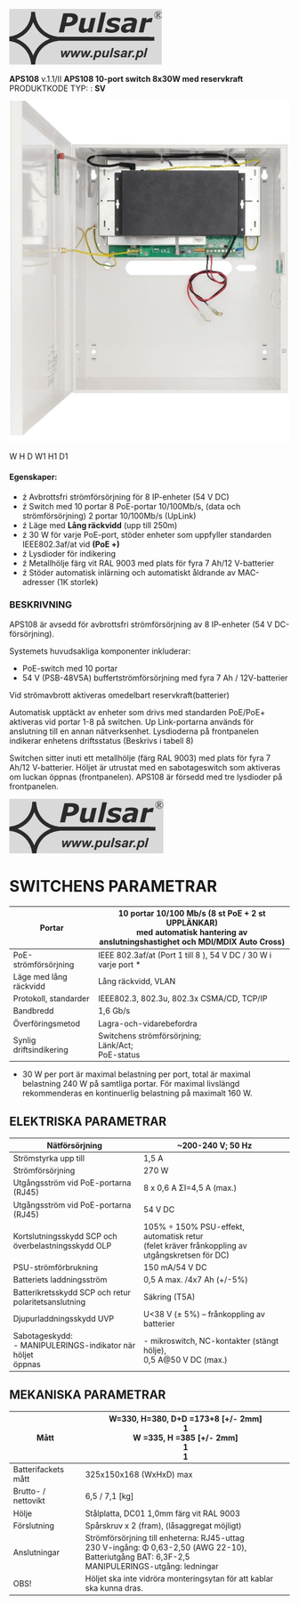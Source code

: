 ![](_page_0_Picture_1.jpeg)

**APS108** v.1.1/II **APS108 10-port switch 8x30W med reservkraft** PRODUKTKODE TYP: : **SV**

![](_page_0_Picture_4.jpeg)

W H D W1 H1 D1

#### **Egenskaper:**

- ź Avbrottsfri strömförsörjning för 8 IP-enheter (54 V DC)
- ź Switch med 10 portar 8 PoE-portar 10/100Mb/s, (data och strömförsörjning) 2 portar 10/100Mb/s (UpLink)
- ź Läge med **Lång räckvidd** (upp till 250m)
- ź 30 W för varje PoE-port, stöder enheter som uppfyller standarden IEEE802.3af/at vid **(PoE +)**
- ź Lysdioder för indikering
- ź Metallhölje färg vit RAL 9003 med plats för fyra 7 Ah/12 V-batterier
- ź Stöder automatisk inlärning och automatiskt åldrande av MAC-adresser (1K storlek)

### **BESKRIVNING**

APS108 är avsedd för avbrottsfri strömförsörjning av 8 IP-enheter (54 V DC-försörjning).

Systemets huvudsakliga komponenter inkluderar:

- PoE-switch med 10 portar
- 54 V (PSB-48V5A) buffertströmförsörjning med fyra 7 Ah / 12V-batterier

Vid strömavbrott aktiveras omedelbart reservkraft(batterier)

 Automatisk upptäckt av enheter som drivs med standarden PoE/PoE+ aktiveras vid portar 1-8 på switchen. Up Link-portarna används för anslutning till en annan nätverksenhet. Lysdioderna på frontpanelen indikerar enhetens driftsstatus (Beskrivs i tabell 8)

 Switchen sitter inuti ett metallhölje (färg RAL 9003) med plats för fyra 7 Ah/12 V-batterier. Höljet är utrustat med en sabotageswitch som aktiveras om luckan öppnas (frontpanelen). APS108 är försedd med tre lysdioder på frontpanelen.

![](_page_1_Picture_1.jpeg)

# **SWITCHENS PARAMETRAR**

| Portar                  | 10 portar 10/100 Mb/s (8 st PoE + 2 st UPPLÄNKAR)<br>med automatisk hantering av anslutningshastighet och MDI/MDIX Auto Cross) |
|-------------------------|--------------------------------------------------------------------------------------------------------------------------------|
| PoE-strömförsörjning    | IEEE 802.3af/at (Port 1 till 8 ), 54 V DC / 30 W i varje port *                                                                |
| Läge med lång räckvidd  | Lång räckvidd, VLAN                                                                                                            |
| Protokoll, standarder   | IEEE802.3, 802.3u, 802.3x CSMA/CD, TCP/IP                                                                                      |
| Bandbredd               | 1,6 Gb/s                                                                                                                       |
| Överföringsmetod        | Lagra-och-vidarebefordra                                                                                                       |
| Synlig driftsindikering | Switchens strömförsörjning;<br>Länk/Act;<br>PoE-status                                                                         |

* 30 W per port är maximal belastning per port, total är maximal belastning 240 W på samtliga portar. För maximal livslängd rekommenderas en kontinuerlig belastning på maximalt 160 W.

## **ELEKTRISKA PARAMETRAR**

| Nätförsörjning                                                   | ~200-240 V; 50 Hz                                                                                |
|------------------------------------------------------------------|--------------------------------------------------------------------------------------------------|
| Strömstyrka upp till                                             | 1,5 A                                                                                            |
| Strömförsörjning                                                 | 270 W                                                                                            |
| Utgångsström vid PoE-portarna (RJ45)                             | 8 x 0,6 A ΣI=4,5 A (max.)                                                                        |
| Utgångsström vid PoE-portarna (RJ45)                             | 54 V DC                                                                                          |
| Kortslutningsskydd SCP och<br>överbelastningsskydd OLP           | 105% ÷ 150% PSU-effekt, automatisk retur<br>(felet kräver frånkoppling av utgångskretsen för DC) |
| PSU-strömförbrukning                                             | 150 mA/54 V DC                                                                                   |
| Batteriets laddningsström                                        | 0,5 A max. /4x7 Ah (+/-5%)                                                                       |
| Batterikretsskydd SCP och retur<br>polaritetsanslutning          | Säkring (T5A)                                                                                    |
| Djupurladdningsskydd UVP                                         | U<38 V (± 5%) – frånkoppling av batterier                                                        |
| Sabotageskydd:<br>- MANIPULERINGS-indikator när höljet<br>öppnas | - mikroswitch, NC-kontakter (stängt hölje),<br>0,5 A@50 V DC (max.)                              |

## **MEKANISKA PARAMETRAR**

| Mått                | W=330, H=380, D+D =173+8 [+/- 2mm]<br>1<br>W =335, H =385 [+/- 2mm]<br>1<br>1                                                                           |
|---------------------|---------------------------------------------------------------------------------------------------------------------------------------------------------|
| Batterifackets mått | 325x150x168 (WxHxD) max                                                                                                                                 |
| Brutto- / nettovikt | 6,5 / 7,1 [kg]                                                                                                                                          |
| Hölje               | Stålplatta, DC01 1,0mm färg vit RAL 9003                                                                                                                |
| Förslutning         | Spårskruv x 2 (fram), (låsaggregat möjligt)                                                                                                             |
| Anslutningar        | Strömförsörjning till enheterna: RJ45-uttag<br>230 V-ingång: Φ 0,63-2,50 (AWG 22-10),<br>Batteriutgång BAT: 6,3F-2,5<br>MANIPULERINGS-utgång: ledningar |
| OBS!                | Höljet ska inte vidröra monteringsytan för att kablar ska kunna dras.                                                                                   |